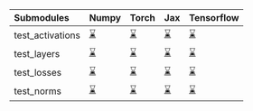 | Submodules       | Numpy                                                                                                                           | Torch                                                                                                                           | Jax                                                                                                                             | Tensorflow                                                                                                                      |
|:-----------------|:--------------------------------------------------------------------------------------------------------------------------------|:--------------------------------------------------------------------------------------------------------------------------------|:--------------------------------------------------------------------------------------------------------------------------------|:--------------------------------------------------------------------------------------------------------------------------------|
| test_activations | <a href="https://github.com/unifyai/ivy/runs/7959112941?check_suite_focus=true" rel="noopener noreferrer" target="_blank">⌛</a> | <a href="https://github.com/unifyai/ivy/runs/7959113354?check_suite_focus=true" rel="noopener noreferrer" target="_blank">⌛</a> | <a href="https://github.com/unifyai/ivy/runs/7959113792?check_suite_focus=true" rel="noopener noreferrer" target="_blank">⌛</a> | <a href="https://github.com/unifyai/ivy/runs/7959114327?check_suite_focus=true" rel="noopener noreferrer" target="_blank">⌛</a> |
| test_layers      | <a href="https://github.com/unifyai/ivy/runs/7959113062?check_suite_focus=true" rel="noopener noreferrer" target="_blank">⌛</a> | <a href="https://github.com/unifyai/ivy/runs/7959113447?check_suite_focus=true" rel="noopener noreferrer" target="_blank">⌛</a> | <a href="https://github.com/unifyai/ivy/runs/7959113948?check_suite_focus=true" rel="noopener noreferrer" target="_blank">⌛</a> | <a href="https://github.com/unifyai/ivy/runs/7959114454?check_suite_focus=true" rel="noopener noreferrer" target="_blank">⌛</a> |
| test_losses      | <a href="https://github.com/unifyai/ivy/runs/7959113153?check_suite_focus=true" rel="noopener noreferrer" target="_blank">⌛</a> | <a href="https://github.com/unifyai/ivy/runs/7959113566?check_suite_focus=true" rel="noopener noreferrer" target="_blank">⌛</a> | <a href="https://github.com/unifyai/ivy/runs/7959114084?check_suite_focus=true" rel="noopener noreferrer" target="_blank">⌛</a> | <a href="https://github.com/unifyai/ivy/runs/7959114567?check_suite_focus=true" rel="noopener noreferrer" target="_blank">⌛</a> |
| test_norms       | <a href="https://github.com/unifyai/ivy/runs/7959113261?check_suite_focus=true" rel="noopener noreferrer" target="_blank">⌛</a> | <a href="https://github.com/unifyai/ivy/runs/7959113659?check_suite_focus=true" rel="noopener noreferrer" target="_blank">⌛</a> | <a href="https://github.com/unifyai/ivy/runs/7959114205?check_suite_focus=true" rel="noopener noreferrer" target="_blank">⌛</a> | <a href="https://github.com/unifyai/ivy/runs/7959114698?check_suite_focus=true" rel="noopener noreferrer" target="_blank">⌛</a> |